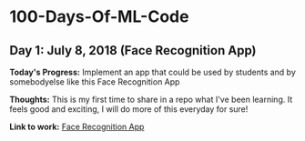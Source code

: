 # 100-Days-Of-ML-Code

## Day 1: July 8, 2018 (Face Recognition App)

**Today's Progress:** Implement an app that could be used by students and by somebodyelse like this Face Recognition App

**Thoughts:** This is my first time to share in a repo what I've been learning. It feels good and exciting, I will do more of this everyday for sure!

**Link to work:** [Face Recognition App](https://github.com/ferdinandduterte/Face-Recognition-App)
